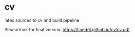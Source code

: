 # cv
latex sources to cv and build pipeline

Please look for final version:
https://tinedel.github.io/cv/cv.pdf
